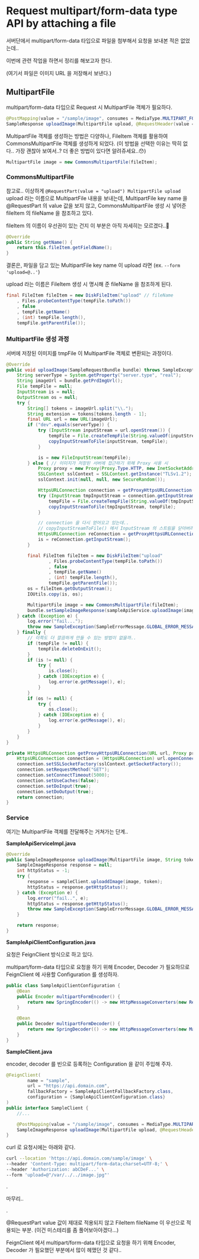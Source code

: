 # Request multipart/form-data type API by attaching a file

서버단에서 multipart/form-data 타입으로 파일을 첨부해서 요청을 보내본 적은 없었는데..

이번에 관련 작업을 하면서 정리를 해보고자 한다.

(여기서 파일은 이미지 URL 을 저장해서 보낸다.)

## MultipartFile

multipart/form-data 타입으로 Request 시 MultipartFile 객체가 필요하다.

```java
@PostMapping(value = "/sample/image", consumes = MediaType.MULTIPART_FORM_DATA_VALUE)
SampleResponse uploadImage(MultipartFile upload, @RequestHeader(value = "Authorization") String token);
```

MultipartFile 객체를 생성하는 방법은 다양하나, FileItem 객체를 활용하여 CommonsMultipartFile 객체를 생성하게 되었다. 
(이 방법을 선택한 이유는 딱히 없다.. 가장 괜찮아 보여서..? 더 좋은 방법이 있다면 알려쥬세요..😯)

```java
MultipartFile image = new CommonsMultipartFile(fileItem);
```

### CommonsMultipartFile

참고로.. 이상하게 `@RequestPart(value = "upload") MultipartFile upload` upload 라는 이름으로 MultipartFile 내용을 보내는데, MultipartFile key name 을 @RequestPart 의 value 값을 보지 않고, CommonsMultipartFile 생성 시 넣어준 fileItem 의 fileName 을 참조하고 있다.

fileItem 의 이름이 우선권이 있는 건지 이 부분은 아직 자세히는 모르겠다..🥲

```java
@Override
public String getName() {
    return this.fileItem.getFieldName();
}
```

결론은, 파일을 담고 있는 MultipartFile key name 이 upload 라면 (ex. `--form 'upload=@..'`)

upload 라는 이름은 FileItem 생성 시 명시해 준 fileName 을 참조하게 된다.

```java
final FileItem fileItem = new DiskFileItem("upload" // fileName
    , Files.probeContentType(tempFile.toPath())
    , false
    , tempFile.getName()
    , (int) tempFile.length(),
    tempFile.getParentFile());
```

### MultipartFile 생성 과정

서버에 저장된 이미지를 tmpFile 이 MultipartFile 객체로 변환되는 과정이다.

```java
@Override
public void uploadImage(SampleRequestBundle bundle) throws SampleException {
    String serverType = System.getProperty("server.type", "real");
    String imageUrl = bundle.getPrdImgUrl();
    File tempFile = null;
    InputStream is = null;
    OutputStream os = null;
    try {
        String[] tokens = imageUrl.split("\\.");
        String extension = tokens[tokens.length - 1];
        final URL url = new URL(imageUrl);
        if ("dev".equals(serverType)) {
            try (InputStream inputStream = url.openStream()) {
                tempFile = File.createTempFile(String.valueOf(inputStream.hashCode()), "." + extension);
                copyInputStreamToFile(inputStream, tempFile);
            }

            is = new FileInputStream(tempFile);
        } else { // 이미지가 저장된 서버에 접근하기 위해 Proxy 사용 시
            Proxy proxy = new Proxy(Proxy.Type.HTTP, new InetSocketAddress("proxy.sample.co.kr", 3333)); 
            SSLContext sslContext = SSLContext.getInstance("TLSv1.2");
            sslContext.init(null, null, new SecureRandom());

            HttpsURLConnection connection = getProxyHttpsURLConnection(url, proxy, sslContext);
            try (InputStream tmpInputStream = connection.getInputStream()) {
                tempFile = File.createTempFile(String.valueOf(tmpInputStream.hashCode()), "." + extension);
                copyInputStreamToFile(tmpInputStream, tempFile);
            }

            // connection 을 다시 얻어오고 있는데.. 
            // copyInputStreamToFile() 에서 InputStream 의 스트림을 닫아버려서 어쩔 수 없는 것 같다..
            HttpsURLConnection reConnection = getProxyHttpsURLConnection(url, proxy, sslContext);
            is = reConnection.getInputStream();
        }

        final FileItem fileItem = new DiskFileItem("upload"
                , Files.probeContentType(tempFile.toPath())
                , false
                , tempFile.getName()
                , (int) tempFile.length(),
                tempFile.getParentFile());
        os = fileItem.getOutputStream();
        IOUtils.copy(is, os);

        MultipartFile image = new CommonsMultipartFile(fileItem);
        bundle.setSampleImageResponse(sampleApiService.uploadImage(image, bundle.getAuthToken()));
    } catch (Exception e) {
        log.error("fail...");
        throw new SampleException(SampleErrorMessage.GLOBAL_ERROR_MESSAGE.getMessage(), e);
    } finally {
        // 이쪽도 더 깔끔하게 만들 수 있는 방법이 없을까..
        if (tempFile != null) {
            tempFile.deleteOnExit();
        }
        if (is != null) {
            try {
                is.close();
            } catch (IOException e) {
                log.error(e.getMessage(), e);
            }
        }
        if (os != null) {
            try {
                os.close();
            } catch (IOException e) {
                log.error(e.getMessage(), e);
            }
        }
    }
}

private HttpsURLConnection getProxyHttpsURLConnection(URL url, Proxy proxy, SSLContext sslContext) throws IOException {
    HttpsURLConnection connection = (HttpsURLConnection) url.openConnection(proxy);
    connection.setSSLSocketFactory(sslContext.getSocketFactory());
    connection.setRequestMethod("GET");
    connection.setConnectTimeout(5000);
    connection.setUseCaches(false);
    connection.setDoInput(true);
    connection.setDoOutput(true);
    return connection;
}
```

### Service

여기는 MultipartFile 객체를 전달해주는 거쳐가는 단계..

**SampleApiServiceImpl.java**

```java
@Override
public SampleImageResponse uploadImage(MultipartFile image, String token) throws SampleException {
    SampleImageResponse response = null;
    int httpStatus = -1;
    try {
        response = sampleClient.uploaddImage(image, token);
        httpStatus = response.getHttpStatus();
    } catch (Exception e) {
        log.error("fail..", e);
        httpStatus = response.getHttpStatus();
        throw new SampleException(SampleErrorMessage.GLOBAL_ERROR_MESSAGE.getMessage(), e);
    }

    return response;
}
```

**SampleApiClientConfiguration.java**

요청은 FeignClient 방식으로 하고 있다.

multipart/form-data 타입으로 요청을 하기 위해 Encoder, Decoder 가 필요하므로 FeignClient 에 사용할 Configuration 를 생성하자.

```java
public class SampleApiClientConfiguration {
    @Bean
    public Encoder multipartFormEncoder() {
        return new SpringEncoder(() -> new HttpMessageConverters(new RestTemplate().getMessageConverters()));
    }

    @Bean
    public Decoder multipartFormDecoder() {
        return new SpringDecoder(() -> new HttpMessageConverters(new MappingJackson2HttpMessageConverter()));
    }
}
```

**SampleClient.java**

encoder, decoder 를 빈으로 등록하는 Configuration 을 같이 주입해 주자.

```java
@FeignClient(
        name = "sample",
        url = "https://api.domain.com",
        fallbackFactory = SampleApiClientFallbackFactory.class,
        configuration = {SampleApiClientConfiguration.class}
)
public interface SampleClient {
    //...

    @PostMapping(value = "/sample/image", consumes = MediaType.MULTIPART_FORM_DATA_VALUE)
    SampleImageResponse uploadImage(MultipartFile upload, @RequestHeader(value = "Authorization") String token);
}
```

curl 로 요청시에는 아래와 같다.

```bash
curl --location 'https://api.domain.com/sample/image' \
--header 'Content-Type: multipart/form-data;charset=UTF-8;' \
--header 'Authorization: abCDeF...' \
--form 'upload=@"/var/../../image.jpg"'
```

.

마무리..

.

@RequestPart value 값이 제대로 적용되지 않고 FileItem fileName 이 우선으로 적용되는 부분. (이건 미스테리를 좀 풀어보아야겠다...)

FeignClient 에서 multipart/form-data 타입으로 요청을 하기 위해 Encoder, Decoder 가 필요했던 부분에서 많이 헤맸던 것 같다..